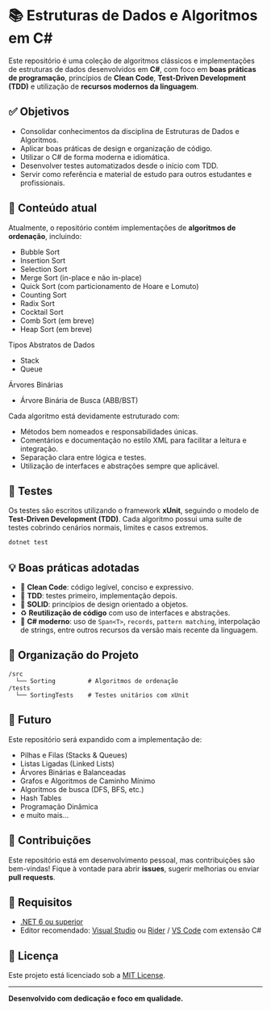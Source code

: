 # 📚 Estruturas de Dados e Algoritmos em C#

Este repositório é uma coleção de algoritmos clássicos e implementações de estruturas de dados desenvolvidos em **C#**, com foco em **boas práticas de programação**, princípios de **Clean Code**, **Test-Driven Development (TDD)** e utilização de **recursos modernos da linguagem**.

## ✅ Objetivos

- Consolidar conhecimentos da disciplina de Estruturas de Dados e Algoritmos.
- Aplicar boas práticas de design e organização de código.
- Utilizar o C# de forma moderna e idiomática.
- Desenvolver testes automatizados desde o início com TDD.
- Servir como referência e material de estudo para outros estudantes e profissionais.

## 📌 Conteúdo atual

Atualmente, o repositório contém implementações de **algoritmos de ordenação**, incluindo:

- Bubble Sort
- Insertion Sort
- Selection Sort
- Merge Sort (in-place e não in-place)
- Quick Sort (com particionamento de Hoare e Lomuto)
- Counting Sort
- Radix Sort
- Cocktail Sort
- Comb Sort (em breve)
- Heap Sort (em breve)

Tipos Abstratos de Dados

- Stack
- Queue

Árvores Binárias

- Árvore Binária de Busca (ABB/BST)

Cada algoritmo está devidamente estruturado com:

- Métodos bem nomeados e responsabilidades únicas.
- Comentários e documentação no estilo XML para facilitar a leitura e integração.
- Separação clara entre lógica e testes.
- Utilização de interfaces e abstrações sempre que aplicável.

## 🧪 Testes

Os testes são escritos utilizando o framework **xUnit**, seguindo o modelo de **Test-Driven Development (TDD)**. Cada algoritmo possui uma suíte de testes cobrindo cenários normais, limites e casos extremos.

```bash
dotnet test
```

## 💡 Boas práticas adotadas

- 🧼 **Clean Code**: código legível, conciso e expressivo.
- 🧪 **TDD**: testes primeiro, implementação depois.
- 🧩 **SOLID**: princípios de design orientado a objetos.
- ♻️ **Reutilização de código** com uso de interfaces e abstrações.
- 🚀 **C# moderno**: uso de `Span<T>`, `records`, `pattern matching`, interpolação de strings, entre outros recursos da versão mais recente da linguagem.

## 📂 Organização do Projeto

```
/src
  └── Sorting         # Algoritmos de ordenação
/tests
  └── SortingTests    # Testes unitários com xUnit
```

## 🔮 Futuro

Este repositório será expandido com a implementação de:

- Pilhas e Filas (Stacks & Queues)
- Listas Ligadas (Linked Lists)
- Árvores Binárias e Balanceadas
- Grafos e Algoritmos de Caminho Mínimo
- Algoritmos de busca (DFS, BFS, etc.)
- Hash Tables
- Programação Dinâmica
- e muito mais...

## 🤝 Contribuições

Este repositório está em desenvolvimento pessoal, mas contribuições são bem-vindas! Fique à vontade para abrir **issues**, sugerir melhorias ou enviar **pull requests**.

## 📘 Requisitos

- [.NET 6 ou superior](https://dotnet.microsoft.com/)
- Editor recomendado: [Visual Studio](https://visualstudio.microsoft.com/) ou [Rider](https://www.jetbrains.com/rider/) / [VS Code](https://code.visualstudio.com/) com extensão C#

## 📄 Licença

Este projeto está licenciado sob a [MIT License](LICENSE).

---

**Desenvolvido com dedicação e foco em qualidade.**
